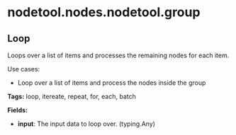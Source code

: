 # nodetool.nodes.nodetool.group

## Loop

Loops over a list of items and processes the remaining nodes for each item.

Use cases:
- Loop over a list of items and process the nodes inside the group

**Tags:** loop, itereate, repeat, for, each, batch

**Fields:**
- **input**: The input data to loop over. (typing.Any)


